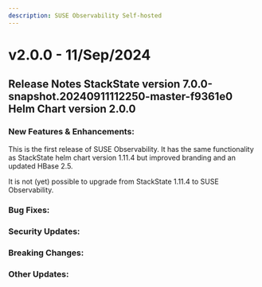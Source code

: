```yaml
---
description: SUSE Observability Self-hosted
---
```


# v2.0.0 - 11/Sep/2024

## Release Notes StackState version 7.0.0-snapshot.20240911112250-master-f9361e0 Helm Chart version 2.0.0

### New Features & Enhancements:

This is the first release of SUSE Observability.
It has the same functionality as StackState helm chart version 1.11.4 but improved branding and an updated HBase 2.5.

It is not (yet) possible to upgrade from StackState 1.11.4 to SUSE Observability.

### Bug Fixes:

### Security Updates:

### Breaking Changes:

### Other Updates:
